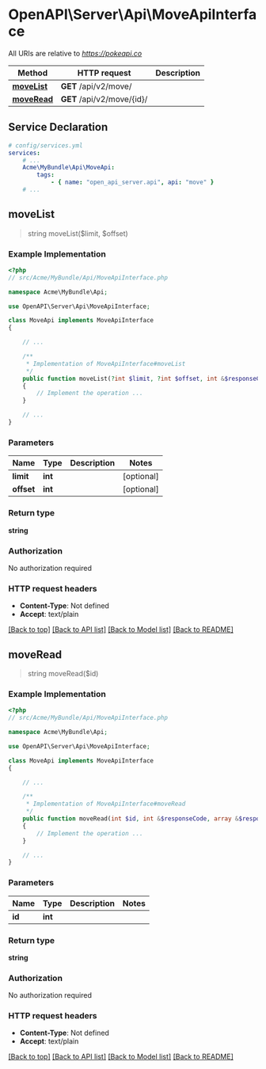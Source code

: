 # OpenAPI\Server\Api\MoveApiInterface

All URIs are relative to *https://pokeapi.co*

Method | HTTP request | Description
------------- | ------------- | -------------
[**moveList**](MoveApiInterface.md#moveList) | **GET** /api/v2/move/ | 
[**moveRead**](MoveApiInterface.md#moveRead) | **GET** /api/v2/move/{id}/ | 


## Service Declaration
```yaml
# config/services.yml
services:
    # ...
    Acme\MyBundle\Api\MoveApi:
        tags:
            - { name: "open_api_server.api", api: "move" }
    # ...
```

## **moveList**
> string moveList($limit, $offset)



### Example Implementation
```php
<?php
// src/Acme/MyBundle/Api/MoveApiInterface.php

namespace Acme\MyBundle\Api;

use OpenAPI\Server\Api\MoveApiInterface;

class MoveApi implements MoveApiInterface
{

    // ...

    /**
     * Implementation of MoveApiInterface#moveList
     */
    public function moveList(?int $limit, ?int $offset, int &$responseCode, array &$responseHeaders): array|object|null
    {
        // Implement the operation ...
    }

    // ...
}
```

### Parameters

Name | Type | Description  | Notes
------------- | ------------- | ------------- | -------------
 **limit** | **int**|  | [optional]
 **offset** | **int**|  | [optional]

### Return type

**string**

### Authorization

No authorization required

### HTTP request headers

 - **Content-Type**: Not defined
 - **Accept**: text/plain

[[Back to top]](#) [[Back to API list]](../../README.md#documentation-for-api-endpoints) [[Back to Model list]](../../README.md#documentation-for-models) [[Back to README]](../../README.md)

## **moveRead**
> string moveRead($id)



### Example Implementation
```php
<?php
// src/Acme/MyBundle/Api/MoveApiInterface.php

namespace Acme\MyBundle\Api;

use OpenAPI\Server\Api\MoveApiInterface;

class MoveApi implements MoveApiInterface
{

    // ...

    /**
     * Implementation of MoveApiInterface#moveRead
     */
    public function moveRead(int $id, int &$responseCode, array &$responseHeaders): array|object|null
    {
        // Implement the operation ...
    }

    // ...
}
```

### Parameters

Name | Type | Description  | Notes
------------- | ------------- | ------------- | -------------
 **id** | **int**|  |

### Return type

**string**

### Authorization

No authorization required

### HTTP request headers

 - **Content-Type**: Not defined
 - **Accept**: text/plain

[[Back to top]](#) [[Back to API list]](../../README.md#documentation-for-api-endpoints) [[Back to Model list]](../../README.md#documentation-for-models) [[Back to README]](../../README.md)

